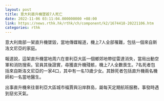 ```yaml
---
layout: post
title: 意大利直升機墜毀7人死亡
date: 2022-11-06 03:11:04.000000000 +08:00
link: https://news.rthk.hk/rthk/ch/component/k2/1674418-20221106.htm
categories: rthk
---
```


意大利南部一架直升機墜毀，當地傳媒報道，機上7人全部罹難，包括一個來自斯洛文尼亞的家庭。

報道說，這架直升機當地周六在普利亞大區一個鄉郊地帶從雷達消失，當局出動空軍和消防搜索。官員其後證實，尋獲直升機殘骸，機上7人全數喪生。7名死者包括來自斯洛文尼亞的一家4口，其中有一名13歲少女。其餘死者包括直升機兩名機師和一名當地醫生。

出事直升機來往普利亞大區城市福賈與沿岸群島，屬每天定期航班服務，事發時遇到惡劣天氣。
